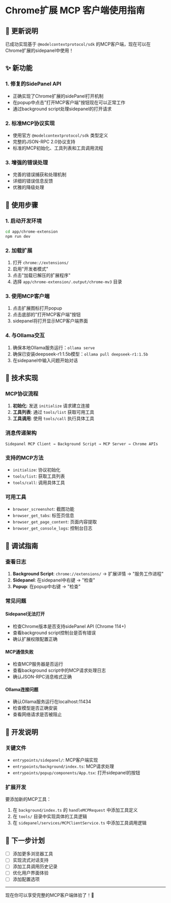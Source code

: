 # Chrome扩展 MCP 客户端使用指南

## 🎉 更新说明

已成功实现基于 `@modelcontextprotocol/sdk` 的MCP客户端，现在可以在Chrome扩展的sidepanel中使用！

## ✨ 新功能

### 1. 修复的SidePanel API

- 正确实现了Chrome扩展的sidePanel打开机制
- 在popup中点击"打开MCP客户端"按钮现在可以正常工作
- 通过background script处理sidepanel的打开请求

### 2. 标准MCP协议实现

- 使用官方 `@modelcontextprotocol/sdk` 类型定义
- 完整的JSON-RPC 2.0协议支持
- 标准的MCP初始化、工具列表和工具调用流程

### 3. 增强的错误处理

- 完善的错误捕获和处理机制
- 详细的错误信息反馈
- 优雅的降级处理

## 🚀 使用步骤

### 1. 启动开发环境

```bash
cd app/chrome-extension
npm run dev
```

### 2. 加载扩展

1. 打开 `chrome://extensions/`
2. 启用"开发者模式"
3. 点击"加载已解压的扩展程序"
4. 选择 `app/chrome-extension/.output/chrome-mv3` 目录

### 3. 使用MCP客户端

1. 点击扩展图标打开popup
2. 点击底部的"打开MCP客户端"按钮
3. sidepanel将打开显示MCP客户端界面

### 4. 与Ollama交互

1. 确保本地Ollama服务运行：`ollama serve`
2. 确保已安装deepseek-r1:1.5b模型：`ollama pull deepseek-r1:1.5b`
3. 在sidepanel中输入问题开始对话

## 🔧 技术实现

### MCP协议流程

1. **初始化**: 发送 `initialize` 请求建立连接
2. **工具列表**: 通过 `tools/list` 获取可用工具
3. **工具调用**: 使用 `tools/call` 执行具体工具

### 消息传递架构

```
Sidepanel MCP Client → Background Script → MCP Server → Chrome APIs
```

### 支持的MCP方法

- `initialize`: 协议初始化
- `tools/list`: 获取工具列表
- `tools/call`: 调用具体工具

### 可用工具

- `browser_screenshot`: 截图功能
- `browser_get_tabs`: 标签页信息
- `browser_get_page_content`: 页面内容提取
- `browser_get_console_logs`: 控制台日志

## 🐛 调试指南

### 查看日志

1. **Background Script**: `chrome://extensions/` → 扩展详情 → "服务工作进程"
2. **Sidepanel**: 在sidepanel中右键 → "检查"
3. **Popup**: 在popup中右键 → "检查"

### 常见问题

#### Sidepanel无法打开

- 检查Chrome版本是否支持sidePanel API (Chrome 114+)
- 查看background script控制台是否有错误
- 确认扩展权限配置正确

#### MCP通信失败

- 检查MCP服务器是否运行
- 查看background script中的MCP请求处理日志
- 确认JSON-RPC消息格式正确

#### Ollama连接问题

- 确认Ollama服务运行在localhost:11434
- 检查模型是否正确安装
- 查看网络请求是否被阻止

## 📝 开发说明

### 关键文件

- `entrypoints/sidepanel/`: MCP客户端实现
- `entrypoints/background/index.ts`: MCP请求处理
- `entrypoints/popup/components/App.tsx`: 打开sidepanel的按钮

### 扩展开发

要添加新的MCP工具：

1. 在 `background/index.ts` 的 `handleMCPRequest` 中添加工具定义
2. 在 `tools/` 目录中实现具体的工具逻辑
3. 在 `sidepanel/services/MCPClientService.ts` 中添加工具调用逻辑

## 🎯 下一步计划

- [ ] 添加更多浏览器工具
- [ ] 实现流式对话支持
- [ ] 添加工具调用历史记录
- [ ] 优化用户界面体验
- [ ] 添加配置选项

---

现在你可以享受完整的MCP客户端体验了！🎊
